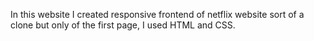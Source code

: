 In this website I created responsive frontend of netflix website sort of a clone but only of the first page, I used HTML and CSS.
